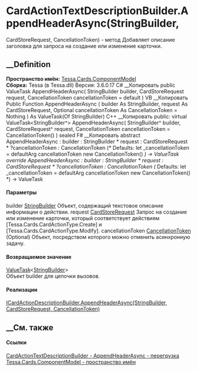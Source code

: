 # CardActionTextDescriptionBuilder.AppendHeaderAsync(StringBuilder,
CardStoreRequest, CancellationToken) - метод
Добавляет описание заголовка для запроса на создание или изменение карточки.
##  __Definition
 **Пространство имён:**
[Tessa.Cards.ComponentModel](N_Tessa_Cards_ComponentModel.htm)  
 **Сборка:** Tessa (в Tessa.dll) Версия: 3.6.0.17
C# __Копировать
     public ValueTask<StringBuilder> AppendHeaderAsync(
    	StringBuilder builder,
    	CardStoreRequest request,
    	CancellationToken cancellationToken = default
    )
VB __Копировать
     Public Function AppendHeaderAsync ( 
    	builder As StringBuilder,
    	request As CardStoreRequest,
    	Optional cancellationToken As CancellationToken = Nothing
    ) As ValueTask(Of StringBuilder)
C++ __Копировать
     public:
    virtual ValueTask<StringBuilder^> AppendHeaderAsync(
    	StringBuilder^ builder, 
    	CardStoreRequest^ request, 
    	CancellationToken cancellationToken = CancellationToken()
    ) sealed
F# __Копировать
     abstract AppendHeaderAsync : 
            builder : StringBuilder * 
            request : CardStoreRequest * 
            ?cancellationToken : CancellationToken 
    (* Defaults:
            let _cancellationToken = defaultArg cancellationToken new CancellationToken()
    *)
    -> ValueTask<StringBuilder> 
    override AppendHeaderAsync : 
            builder : StringBuilder * 
            request : CardStoreRequest * 
            ?cancellationToken : CancellationToken 
    (* Defaults:
            let _cancellationToken = defaultArg cancellationToken new CancellationToken()
    *)
    -> ValueTask<StringBuilder> 
#### Параметры
builder
[StringBuilder](https://learn.microsoft.com/dotnet/api/system.text.stringbuilder)
    Объект, содержащий текстовое описание информации о действии.
request [CardStoreRequest](T_Tessa_Cards_CardStoreRequest.htm)
     Запрос на создание или изменение карточки, который соответствует действиям [Tessa.Cards.CardActionType.Create] и [Tessa.Cards.CardActionType.Modify]. 
cancellationToken
[CancellationToken](https://learn.microsoft.com/dotnet/api/system.threading.cancellationtoken)
(Optional)
    Объект, посредством которого можно отменить асинхронную задачу.
#### Возвращаемое значение
[ValueTask](https://learn.microsoft.com/dotnet/api/system.threading.tasks.valuetask-1)<[StringBuilder](https://learn.microsoft.com/dotnet/api/system.text.stringbuilder)>  
Объект builder для цепочки вызовов.
#### Реализации
[ICardActionDescriptionBuilder.AppendHeaderAsync(StringBuilder,
CardStoreRequest,
CancellationToken)](M_Tessa_Cards_ComponentModel_ICardActionDescriptionBuilder_AppendHeaderAsync_3.htm)  
##  __См. также
#### Ссылки
[CardActionTextDescriptionBuilder -
](T_Tessa_Cards_ComponentModel_CardActionTextDescriptionBuilder.htm)
[AppendHeaderAsync -
перегрузка](Overload_Tessa_Cards_ComponentModel_CardActionTextDescriptionBuilder_AppendHeaderAsync.htm)
[Tessa.Cards.ComponentModel - пространство
имён](N_Tessa_Cards_ComponentModel.htm)
